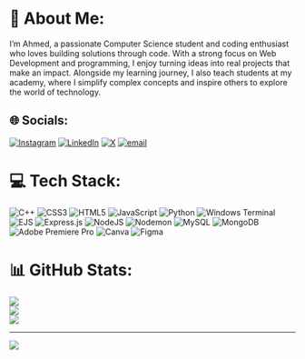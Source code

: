 # 💫 About Me:
I’m Ahmed, a passionate Computer Science student and coding enthusiast who loves building solutions through code. With a strong focus on Web Development and programming, I enjoy turning ideas into real projects that make an impact. Alongside my learning journey, I also teach students at my academy, where I simplify complex concepts and inspire others to explore the world of technology.


## 🌐 Socials:
[![Instagram](https://img.shields.io/badge/Instagram-%23E4405F.svg?logo=Instagram&logoColor=white)](https://instagram.com/@ahmed._.ali_26) [![LinkedIn](https://img.shields.io/badge/LinkedIn-%230077B5.svg?logo=linkedin&logoColor=white)](https://linkedin.com/in/@ahmedext57) [![X](https://img.shields.io/badge/X-black.svg?logo=X&logoColor=white)](https://x.com/@ahmedext57) [![email](https://img.shields.io/badge/Email-D14836?logo=gmail&logoColor=white)](mailto:ahmedjtt745@gmail.com) 

# 💻 Tech Stack:
![C++](https://img.shields.io/badge/c++-%2300599C.svg?style=for-the-badge&logo=c%2B%2B&logoColor=white) ![CSS3](https://img.shields.io/badge/css3-%231572B6.svg?style=for-the-badge&logo=css3&logoColor=white) ![HTML5](https://img.shields.io/badge/html5-%23E34F26.svg?style=for-the-badge&logo=html5&logoColor=white) ![JavaScript](https://img.shields.io/badge/javascript-%23323330.svg?style=for-the-badge&logo=javascript&logoColor=%23F7DF1E) ![Python](https://img.shields.io/badge/python-3670A0?style=for-the-badge&logo=python&logoColor=ffdd54) ![Windows Terminal](https://img.shields.io/badge/Windows%20Terminal-%234D4D4D.svg?style=for-the-badge&logo=windows-terminal&logoColor=white) ![EJS](https://img.shields.io/badge/ejs-%23B4CA65.svg?style=for-the-badge&logo=ejs&logoColor=black) ![Express.js](https://img.shields.io/badge/express.js-%23404d59.svg?style=for-the-badge&logo=express&logoColor=%2361DAFB) ![NodeJS](https://img.shields.io/badge/node.js-6DA55F?style=for-the-badge&logo=node.js&logoColor=white) ![Nodemon](https://img.shields.io/badge/NODEMON-%23323330.svg?style=for-the-badge&logo=nodemon&logoColor=%BBDEAD) ![MySQL](https://img.shields.io/badge/mysql-4479A1.svg?style=for-the-badge&logo=mysql&logoColor=white) ![MongoDB](https://img.shields.io/badge/MongoDB-%234ea94b.svg?style=for-the-badge&logo=mongodb&logoColor=white) ![Adobe Premiere Pro](https://img.shields.io/badge/Adobe%20Premiere%20Pro-9999FF.svg?style=for-the-badge&logo=Adobe%20Premiere%20Pro&logoColor=white) ![Canva](https://img.shields.io/badge/Canva-%2300C4CC.svg?style=for-the-badge&logo=Canva&logoColor=white) ![Figma](https://img.shields.io/badge/figma-%23F24E1E.svg?style=for-the-badge&logo=figma&logoColor=white)
# 📊 GitHub Stats:
![](https://github-readme-stats.vercel.app/api?username=ahmed-jtt745&theme=dark&hide_border=false&include_all_commits=false&count_private=false)<br/>
![](https://nirzak-streak-stats.vercel.app/?user=ahmed-jtt745&theme=dark&hide_border=false)<br/>
![](https://github-readme-stats.vercel.app/api/top-langs/?username=ahmed-jtt745&theme=dark&hide_border=false&include_all_commits=false&count_private=false&layout=compact)

---
[![](https://visitcount.itsvg.in/api?id=ahmed-jtt745&icon=0&color=0)](https://visitcount.itsvg.in)

<!-- Proudly created with GPRM ( https://gprm.itsvg.in ) -->
